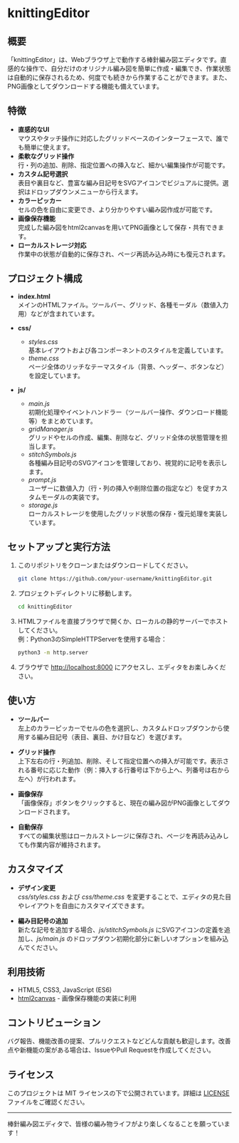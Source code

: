 # knittingEditor

## 概要
「knittingEditor」は、Webブラウザ上で動作する棒針編み図エディタです。直感的な操作で、自分だけのオリジナル編み図を簡単に作成・編集でき、作業状態は自動的に保存されるため、何度でも続きから作業することができます。また、PNG画像としてダウンロードする機能も備えています。

## 特徴
- **直感的なUI**  
  マウスやタッチ操作に対応したグリッドベースのインターフェースで、誰でも簡単に使えます。
- **柔軟なグリッド操作**  
  行・列の追加、削除、指定位置への挿入など、細かい編集操作が可能です。
- **カスタム記号選択**  
  表目や裏目など、豊富な編み目記号をSVGアイコンでビジュアルに提供。選択はドロップダウンメニューから行えます。
- **カラーピッカー**  
  セルの色を自由に変更でき、より分かりやすい編み図作成が可能です。
- **画像保存機能**  
  完成した編み図をhtml2canvasを用いてPNG画像として保存・共有できます。
- **ローカルストレージ対応**  
  作業中の状態が自動的に保存され、ページ再読み込み時にも復元されます。

## プロジェクト構成
- **index.html**  
  メインのHTMLファイル。ツールバー、グリッド、各種モーダル（数値入力用）などが含まれています。

- **css/**  
  - *styles.css*  
    基本レイアウトおよび各コンポーネントのスタイルを定義しています。  
  - *theme.css*  
    ページ全体のリッチなテーマスタイル（背景、ヘッダー、ボタンなど）を設定しています。

- **js/**  
  - *main.js*  
    初期化処理やイベントハンドラー（ツールバー操作、ダウンロード機能等）をまとめています。  
  - *gridManager.js*  
    グリッドやセルの作成、編集、削除など、グリッド全体の状態管理を担当します。  
  - *stitchSymbols.js*  
    各種編み目記号のSVGアイコンを管理しており、視覚的に記号を表示します。  
  - *prompt.js*  
    ユーザーに数値入力（行・列の挿入や削除位置の指定など）を促すカスタムモーダルの実装です。  
  - *storage.js*  
    ローカルストレージを使用したグリッド状態の保存・復元処理を実装しています。

## セットアップと実行方法
1. このリポジトリをクローンまたはダウンロードしてください。
   ```bash
   git clone https://github.com/your-username/knittingEditor.git
   ```

2. プロジェクトディレクトリに移動します。
   ```bash
   cd knittingEditor
   ```

3. HTMLファイルを直接ブラウザで開くか、ローカルの静的サーバーでホストしてください。  
   例：Python3のSimpleHTTPServerを使用する場合：
   ```bash
   python3 -m http.server
   ```

4. ブラウザで [http://localhost:8000](http://localhost:8000) にアクセスし、エディタをお楽しみください。

## 使い方
- **ツールバー**  
  左上のカラーピッカーでセルの色を選択し、カスタムドロップダウンから使用する編み目記号（表目、裏目、かけ目など）を選びます。

- **グリッド操作**  
  上下左右の行・列追加、削除、そして指定位置への挿入が可能です。表示される番号に応じた動作（例：挿入する行番号は下から上へ、列番号は右から左へ）が行われます。

- **画像保存**  
  「画像保存」ボタンをクリックすると、現在の編み図がPNG画像としてダウンロードされます。

- **自動保存**  
  すべての編集状態はローカルストレージに保存され、ページを再読み込みしても作業内容が維持されます。

## カスタマイズ
- **デザイン変更**  
  *css/styles.css* および *css/theme.css* を変更することで、エディタの見た目やレイアウトを自由にカスタマイズできます。

- **編み目記号の追加**  
  新たな記号を追加する場合、*js/stitchSymbols.js* にSVGアイコンの定義を追加し、*js/main.js* のドロップダウン初期化部分に新しいオプションを組み込んでください。

## 利用技術
- HTML5, CSS3, JavaScript (ES6)
- [html2canvas](https://html2canvas.hertzen.com/) - 画像保存機能の実装に利用

## コントリビューション
バグ報告、機能改善の提案、プルリクエストなどどんな貢献も歓迎します。改善点や新機能の案がある場合は、IssueやPull Requestを作成してください。

## ライセンス
このプロジェクトは MIT ライセンスの下で公開されています。詳細は [LICENSE](LICENSE) ファイルをご確認ください。

---

棒針編み図エディタで、皆様の編み物ライフがより楽しくなることを願っています！
